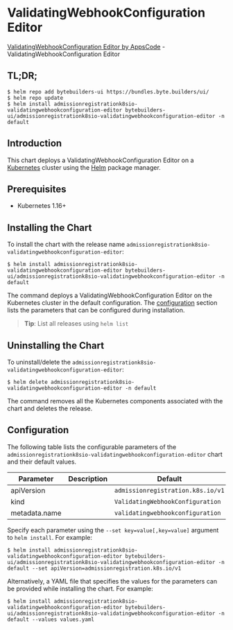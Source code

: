 # ValidatingWebhookConfiguration Editor

[ValidatingWebhookConfiguration Editor by AppsCode](https://byte.builders) - ValidatingWebhookConfiguration Editor

## TL;DR;

```console
$ helm repo add bytebuilders-ui https://bundles.byte.builders/ui/
$ helm repo update
$ helm install admissionregistrationk8sio-validatingwebhookconfiguration-editor bytebuilders-ui/admissionregistrationk8sio-validatingwebhookconfiguration-editor -n default
```

## Introduction

This chart deploys a ValidatingWebhookConfiguration Editor on a [Kubernetes](http://kubernetes.io) cluster using the [Helm](https://helm.sh) package manager.

## Prerequisites

- Kubernetes 1.16+

## Installing the Chart

To install the chart with the release name `admissionregistrationk8sio-validatingwebhookconfiguration-editor`:

```console
$ helm install admissionregistrationk8sio-validatingwebhookconfiguration-editor bytebuilders-ui/admissionregistrationk8sio-validatingwebhookconfiguration-editor -n default
```

The command deploys a ValidatingWebhookConfiguration Editor on the Kubernetes cluster in the default configuration. The [configuration](#configuration) section lists the parameters that can be configured during installation.

> **Tip**: List all releases using `helm list`

## Uninstalling the Chart

To uninstall/delete the `admissionregistrationk8sio-validatingwebhookconfiguration-editor`:

```console
$ helm delete admissionregistrationk8sio-validatingwebhookconfiguration-editor -n default
```

The command removes all the Kubernetes components associated with the chart and deletes the release.

## Configuration

The following table lists the configurable parameters of the `admissionregistrationk8sio-validatingwebhookconfiguration-editor` chart and their default values.

|   Parameter   | Description |                   Default                    |
|---------------|-------------|----------------------------------------------|
| apiVersion    |             | <code>admissionregistration.k8s.io/v1</code> |
| kind          |             | <code>ValidatingWebhookConfiguration</code>  |
| metadata.name |             | <code>validatingwebhookconfiguration</code>  |


Specify each parameter using the `--set key=value[,key=value]` argument to `helm install`. For example:

```console
$ helm install admissionregistrationk8sio-validatingwebhookconfiguration-editor bytebuilders-ui/admissionregistrationk8sio-validatingwebhookconfiguration-editor -n default --set apiVersion=admissionregistration.k8s.io/v1
```

Alternatively, a YAML file that specifies the values for the parameters can be provided while
installing the chart. For example:

```console
$ helm install admissionregistrationk8sio-validatingwebhookconfiguration-editor bytebuilders-ui/admissionregistrationk8sio-validatingwebhookconfiguration-editor -n default --values values.yaml
```
